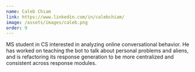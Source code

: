 ```yaml
---
name: Caleb Chiam
link: https://www.linkedin.com/in/calebchiam/
image: /assets/images/caleb.png
order: 9
---
```

MS student in CS interested in analyzing online conversational behavior. He has worked on teaching the bot to talk about personal problems and aliens, and is refactoring its response generation to be more centralized and consistent across response modules.
